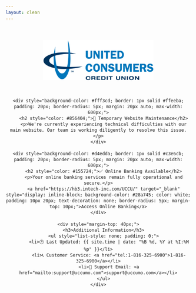 ```yaml
---
layout: clean
---
```


<div style="text-align: center; margin: 50px 0;">
    <img src="media/image.png" alt="UCCUMO Logo" style="max-width: 300px; margin-bottom: 30px;">
    

    <div style="background-color: #fff3cd; border: 1px solid #ffeeba; padding: 20px; border-radius: 5px; margin: 20px auto; max-width: 600px;">
        <h2 style="color: #856404;">🔧 Temporary Website Maintenance</h2>
        <p>We're currently experiencing technical difficulties with our main website. Our team is working diligently to resolve this issue.</p>
    </div>

    <div style="background-color: #d4edda; border: 1px solid #c3e6cb; padding: 20px; border-radius: 5px; margin: 20px auto; max-width: 600px;">
        <h2 style="color: #155724;">✅ Online Banking Available</h2>
        <p>Your online banking services remain fully operational and secure.</p>
        <a href="https://hb3.intech-inc.com/UCCU/" target="_blank" style="display: inline-block; background-color: #28a745; color: white; padding: 10px 20px; text-decoration: none; border-radius: 5px; margin-top: 10px;">Access Online Banking</a>
    </div>

    <div style="margin-top: 40px;">
        <h3>Additional Information</h3>
        <ul style="list-style: none; padding: 0;">
            <li>🕒 Last Updated: {{ site.time | date: "%B %d, %Y at %I:%M %p" }}</li>
            <li>📞 Customer Service: <a href="tel:1-816-325-6900">1-816-325-6900</a></li>
            <li>📧 Support Email: <a href="mailto:support@uccumo.com">support@uccumo.com</a></li>
        </ul>
    </div>
</div>
